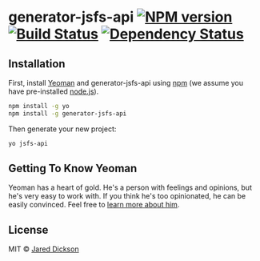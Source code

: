 # generator-jsfs-api [![NPM version][npm-image]][npm-url] [![Build Status][travis-image]][travis-url] [![Dependency Status][daviddm-image]][daviddm-url]
> 

## Installation

First, install [Yeoman](http://yeoman.io) and generator-jsfs-api using [npm](https://www.npmjs.com/) (we assume you have pre-installed [node.js](https://nodejs.org/)).

```bash
npm install -g yo
npm install -g generator-jsfs-api
```

Then generate your new project:

```bash
yo jsfs-api
```

## Getting To Know Yeoman

Yeoman has a heart of gold. He&#39;s a person with feelings and opinions, but he&#39;s very easy to work with. If you think he&#39;s too opinionated, he can be easily convinced. Feel free to [learn more about him](http://yeoman.io/).

## License

MIT © [Jared Dickson](https://www.jareddickson.com)


[npm-image]: https://badge.fury.io/js/generator-jsfs-api.svg
[npm-url]: https://npmjs.org/package/generator-jsfs-api
[travis-image]: https://travis-ci.org/kraihn/generator-jsfs-api.svg?branch=master
[travis-url]: https://travis-ci.org/kraihn/generator-jsfs-api
[daviddm-image]: https://david-dm.org/kraihn/generator-jsfs-api.svg?theme=shields.io
[daviddm-url]: https://david-dm.org/kraihn/generator-jsfs-api
